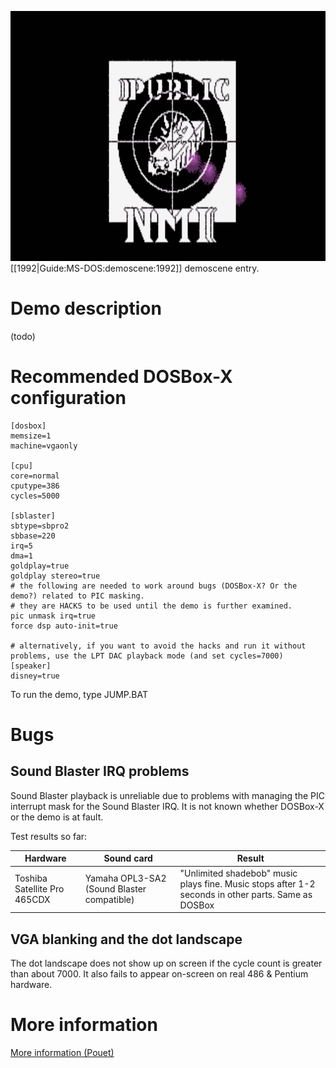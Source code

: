 <img src="images/Demoscene:Jump-by-Public-NMI-(1992).gif" width="640" height="400" style="image-rendering: -moz-crisp-edges; image-rendering: crisp-edges; -ms-interpolation-mode: nearest-neighbor; -webkit-optimize-contrast;"><br>
[[1992|Guide:MS-DOS:demoscene:1992]] demoscene entry.

# Demo description

(todo)

# Recommended DOSBox-X configuration

    [dosbox]
    memsize=1
    machine=vgaonly
    
    [cpu]
    core=normal
    cputype=386
    cycles=5000
    
    [sblaster]
    sbtype=sbpro2
    sbbase=220
    irq=5
    dma=1
    goldplay=true
    goldplay stereo=true
    # the following are needed to work around bugs (DOSBox-X? Or the demo?) related to PIC masking.
    # they are HACKS to be used until the demo is further examined.
    pic unmask irq=true
    force dsp auto-init=true
    
    # alternatively, if you want to avoid the hacks and run it without problems, use the LPT DAC playback mode (and set cycles=7000)
    [speaker]
    disney=true

To run the demo, type JUMP.BAT

# Bugs

## Sound Blaster IRQ problems

Sound Blaster playback is unreliable due to problems with managing the PIC interrupt mask for the Sound Blaster IRQ. It is not known whether DOSBox-X or the demo is at fault.

Test results so far:

|Hardware|Sound card|Result|
|--------|----------|------|
|Toshiba Satellite Pro 465CDX|Yamaha OPL3-SA2 (Sound Blaster compatible)|"Unlimited shadebob" music plays fine. Music stops after 1-2 seconds in other parts. Same as DOSBox|

## VGA blanking and the dot landscape

The dot landscape does not show up on screen if the cycle count is greater than about 7000. It also fails to appear on-screen on real 486 & Pentium hardware.

# More information

[More information (Pouet)](http://www.pouet.net/prod.php?which=4210)
